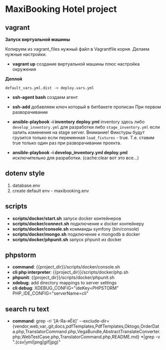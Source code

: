 MaxiBooking Hotel project
========================

vagrant
-------
**Запуск виртуальной машины**

Копируем из vagrant_files нужный файл в Vagrantfile корня.
Делаем нужные настройки.

* **vagrant up** создание виртуальной машины плюс настройка окружения

**Деплой**

 `default_vars.yml.dist -> deploy.vars.yml`
 
* **ssh-agent bash** создаем агент
* **ssh-add** добавляем ключ который в битбакете прописан
При первом разворачивании 
* **ansible-playbook -i inventory deploy.yml** inventory здесь либо `develop_inventory.yml` 
  для разработки либо `stage_inventory.yml` если залить изменения на stage server.
Внимание! Фикстуры будут грузится только если переменная `load_fixtures` - true.
Т.е. ставим true только один раз при разворачивании проекта.

* **ansible-playbook -i develop_inventory.yml deploy.yml** исключительно для разработки. (cache:clear вот это все...) 

 
dotenv style
-------
1. database.env
2. create default env - maxibooking.env

scripts
-------
* **scripts/docker/start.sh** запуск docker контейнеров
* **scripts/docker/connect.sh** подключение к docker контейнеру
* **scripts/docker/console.sh** комманды symfony (bin/console)
* **scripts/docker/mongo.sh** подключение к mongodb в docker
* **scripts/docker/phpunit.sh** запуск phpunit из docker


phpstorm
--------
* **command**: {{project_dir}}/scripts/docker/console.sh
* **cli php interpreter**: {{project_dir}}/scripts/docker/php.sh
* **phpunit**: {{project_dir}}/scripts/docker/phpunit.sh
* **xdebug**: add directory mappings to server settings
* **cli debug**: XDEBUG_CONFIG="ideKey=PHPSTORM" PHP_IDE_CONFIG="serverName=cli"

search ru text
---------
* **command**: grep -ri '[А-Яа-яЁё]' --exclude-dir={vendor,web,var,.git,docs,pdfTemplates,PdfTemplates,Oktogo,OrderData.php,TranslatorCommand.php,VegaBundle,AbstractTranslateConverter.php,WebTestCase.php,TranslatorCommand.php,README.md} *|grep -v "\.\(csv\|yml\|png\|gif\|jpg\)"